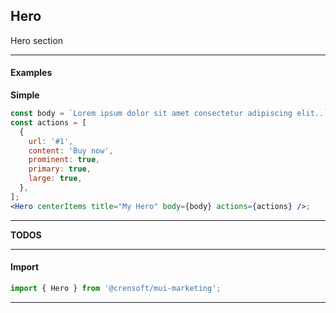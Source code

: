 ## Hero

Hero section

---

#### Examples

**Simple**

```jsx { "props": { }}
const body = `Lorem ipsum dolor sit amet consectetur adipiscing elit..`;
const actions = [
  {
    url: '#1',
    content: 'Buy now',
    prominent: true,
    primary: true,
    large: true,
  },
];
<Hero centerItems title="My Hero" body={body} actions={actions} />;
```

---

**TODOS**

---

#### Import

```jsx static
import { Hero } from '@crensoft/mui-marketing';
```

---
